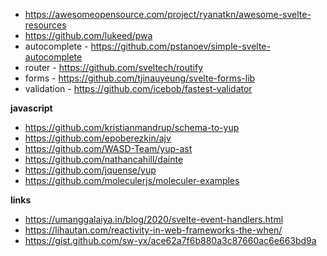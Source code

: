 - https://awesomeopensource.com/project/ryanatkn/awesome-svelte-resources
- https://github.com/lukeed/pwa
- autocomplete - https://github.com/pstanoev/simple-svelte-autocomplete
- router - https://github.com/sveltech/routify
- forms - https://github.com/tjinauyeung/svelte-forms-lib
- validation - https://github.com/icebob/fastest-validator

**javascript**

- https://github.com/kristianmandrup/schema-to-yup
- https://github.com/epoberezkin/ajv
- https://github.com/WASD-Team/yup-ast
- https://github.com/nathancahill/dainte
- https://github.com/jquense/yup
- https://github.com/moleculerjs/moleculer-examples

**links**

- https://umanggalaiya.in/blog/2020/svelte-event-handlers.html
- https://lihautan.com/reactivity-in-web-frameworks-the-when/
- https://gist.github.com/sw-yx/ace62a7f6b880a3c87660ac6e663bd9a
